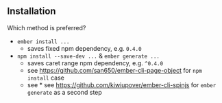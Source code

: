 ## Installation

Which method is preferred?

* `ember install ...`
  * saves fixed npm dependency, e.g. `0.4.0`
* `npm install --save-dev ...` & `ember generate ...`
  * saves caret range npm dependency, e.g. `^0.4.0`
  * see https://github.com/san650/ember-cli-page-object for `npm install` case
  * see * see https://github.com/kiwiupover/ember-cli-spinjs for `ember generate` as a second step
